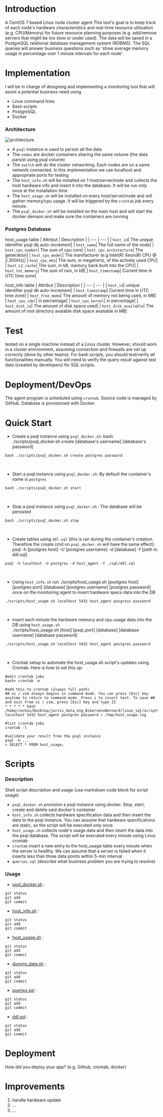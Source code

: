 
# Introduction

A CentOS 7 based Linux node cluster agent
This tool's goal is to keep track of each node's hardware characteristics and real-time resource utilisation (e.g. CPU/Memory) for future resource planning purposes (e.g. add/remove servers that might be too slow or under used). 
The data will be saved in a PostgreSQL relational database management system (RDBMS). 
The SQL queries will answer business questions such as 'show average memory usage in percentage over 1 minute intervals for each node'.

# Implementation

I will be in charge of designing and implementing a monitoring tool that will assist a potential business need using 
 - Linux command lines
 - Bash scripts
 - PostgreSQL
 - Docker

### **Architecture**

![architecture](./assets/architecture.png)

- A `psql` instance is used to persist all the data
- The `nodes` are docker containers sharing the same volume (the data parsist using psql volume)
- The `switch` will do the cluster networking. Each nodes are on a same network connected. In this implementation we use localhost and appropriate ports for testing
- The `host_info.sh` will be installed on 1 host/server/node and collects the host hardware info and insert it into the database. It will be run only once at the installation time.
- The `host_usage.sh` will be installed on every host/server/node and will gather memory/cpu usage. It will be triggered by the `crontab` job every minute.
- The `psql_docker.sh` will be installed on the main host and will start the docker demaon and make sure the containers are running

### **Postgres Database**

host_usage table
| Attribut | Description |
| --- | --- |
| `host_id`| The unique identifier psql db auto-increment| 
| `host_name`| The full name of the node| 
| `host_cpu_number`| The sum of cpu core| 
| `host_cpu_architecture`| The generation| 
| `host_cpu_model`| The manifacturer (e.g Intel(R) Xeon(R) CPU @ 2.30GHz)| 
| `host_cpu_mhz`| The sum, in megahertz, of the actively used CPU| 
| `host_L2_cache`| The sum, in kB, memory bank built into the CPU| 
| `host_tot_memory`| The sum of ram, in kB| 
| `host_timestamp`| Current time in UTC time zone| 

host_info table
| Attribut | Description |
| --- | --- |
| `host_id`| unique identifier psql db auto-increment| 
| `host_timestamp`| Current time in UTC time zone| 
| `host_free_memo`| The amount of memory not being used, in MB| 
| `host_cpu_idel`| in percentage| 
| `host_cpu_kernel`| in percentage| 
| `host_disk_io`| The amount of disk space used| 
| `host_disk_available`| The amount of root directory avaiable disk space available in MB| 

# Test

tested on a single machine instead of a Linux cluster. 
However, should work in a cluster environment, assuming connection and firewalls are set up correctly (done by other teams). For bash scripts, you should test/verify all functionalities manually. You will need to verify the query result against test data (created by developers) for SQL scripts.

# Deployment/DevOps

The agent program is scheduled using `crontab`. Source code is managed by GitHub. Database is provisioned with Docker.

# Quick Start
- Create a psql instance using `psql_docker.sh`: bash ./scripts/psql_docker.sh create [database's username] [database's password] 
```
bash ./scripts/psql_docker.sh create postgres password
```

<br/>

- Start a psql instance using `psql_docker.sh`: By default the container's name is `postgres`
```
bash ./scripts/psql_docker.sh start
```

<br/>

- Stop a psql instance using `psql_docker.sh` : The database will be persisted
```
bash ./scripts/psql_docker.sh stop
```

<br/>

- Create tables using `ddl.sql` (this is ran during the container's creation. Therefore the create cmd on `psql_docker.sh` will have the same effect): <br/> psql -h [postgres host] -U [postgres username] -d [database] -f [path to ddl.sql]
```
psql -h localhost -U postgres -d host_agent -f ./sql/ddl.sql
```

<br/>

- Using `host_info.sh` run ./scripts/host_usage.sh [postgres host] [postgres port] [database] [postgres username] [postgres password] once on the monitoring agent to insert hardware specs data into the DB
```
./scripts/host_usage.sh localhost 5432 host_agent posgress password
```

<br/>

- Insert each minute the hardware memory and cpu usage data into the DB using `host_usage.sh` <br/> ./scripts/host_usage.sh [host] [psql_port] [database] [database username] [database password]
```
./scripts/host_usage.sh localhost 5432 host_agent postgres password
```

<br/>

- Crontab setup to automate the host_usage.sh script's updates using Crontab. Here is how to set this up:
```
#edit crontab jobs
bash> crontab -e

#add this to crontab (always full path)
## vi / vim always begins in command mode. You can press [Esc] key anytime to return to command mode. Press i to insert text. To save ## and exit from vi / vim, press [Esc] key and type ZZ
* * * * * bash /home/centos/Desktop/jarvis_data_eng_BikervensBernard/linux_sql/scripts/host_usage.sh localhost 5432 host_agent postgres password > /tmp/host_usage.log

#list crontab jobs
crontab -l

#validate your result from the psql instance
psql -h ...
> SELECT * FROM host_usage;
```

# Scripts
### **Description**
Shell script description and usage (use markdown code block for script usage)
- `psql_docker.sh` provision a psql instance using docker. Stop, start, create and delete said docker's container
- `host_info.sh` collects hardware specification data and then insert the data to the psql instance. You can assume that hardware specifications are static, so the script will be executed only once. 
- `host_usage.sh` collects node's usage data and then insert the data into the psql database. The script will be executed every minute using Linux crontab 
- `crontab` insert a new entry to the host_usage table every minute when the server is healthy. We can assume that a server is failed when it inserts less than three data points within 5-min interval
- `queries.sql` (describe what business problem you are trying to resolve)

### **Usage**

- [psql_docker.sh](./README.md) :
 ```
 git status
 git add
 git commit
```
 
- [host_info.sh](./README.md) :
 ```
 git status
 git add
 git commit
```
 
- [host_usage.sh](./README.md) :
 ```
 git status
 git add
 git commit
```

- [dummy_data.sh](./README.md) :
 ```
 git status
 git add
 git commit
```

- [queries.sql](./README.md) :
 ```
 git status
 git add
 git commit
```

- [ddl.sql](./README.md) :
 ```
 git status
 git add
 git commit
```
 
# Deployment
How did you deploy your app? (e.g. Github, crontab, docker)

# Improvements
1. handle hardware update 
2. ...
3. ...
